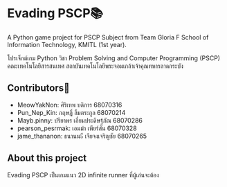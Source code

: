 # Evading PSCP📚
A Python game project for PSCP Subject from Team Gloria F School of Information Technology, KMITL (1st year).

โปรเจ็กต์เกม Python วิชา Problem Solving and Computer Programming (PSCP) คณะเทคโนโลยีสารสนเทศ สถาบันเทคโนโลยีพระจอมเกล้าเจ้าคุณทหารลาดกระบัง

## Contributors📝
- MeowYakNon: ศิริเทพ บดิการ 68070316
- Pun_Nep_Kin: กฤษฎิ์ ลิ้มตระกูล 68070214
- Mayb.pinny: ปรียาพร เอี่ยมประดิษฐ์ภัณ 68070286
- pearson_pesrmak: เอมม่า เพียร์สัน 68070328
- jame_thananon: ธนานน๖ื เจียจงเจริญชัย 68070265

## About this project
Evading PSCP เป็นเกมแนว 2D infinite runner ที่ผู้เล่นจะต้อง
